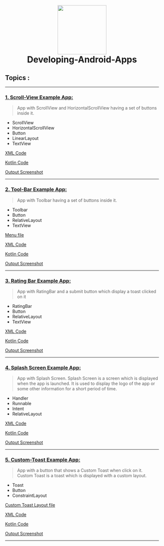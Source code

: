 <h1 align="center"><img src="https://global-uploads.webflow.com/5dcc26d1cb881d7a98f0a292/621cd8cab7c447c3b05a5157_Ako%20na%20Vy%CC%81voj%20Android%20aplika%CC%81cii%CC%81-%20Tipy%20a%20na%CC%81vody%20pre%20developerov.jpg" height=160> <br> Developing-Android-Apps </h1>


 <h2> Topics : </h2>

 ---

### <u>1. Scroll-View Example App:</u>


> App with ScrollView and HorizontalScrollView having a set of buttons inside it.
- ScrollView
- HorizontalScrollView
- Button
- LinearLayout
- TextView


[XML Code](Xml/P28.xml) 

[Kotlin Code](Kotlin/P28.kt)

[Output Screenshot](Images/S28.png)

---

### <u>2. Tool-Bar Example App:</u>

> App with Toolbar having a set of buttons inside it.
- Toolbar
- Button
- RelativeLayout
- TextView

[Menu file](Xml/P29_a.xml) 

[XML Code](Xml/P29.xml)

[Kotlin Code](Kotlin/P29.kt)

[Output Screenshot](Images/S29.png)


---


### <u>3. Rating Bar Example App:</u>

> App with RatingBar and a submit button which display a toast clicked on it
- RatingBar
- Button
- RelativeLayout
- TextView

[XML Code](Xml/P30.xml)

[Kotlin Code](Kotlin/P30.kt)

[Output Screenshot](Images/S30.png)


---

### <u>4. Splash Screen Example App:</u>

> App with Splash Screen. Splash Screen is a screen which is displayed when the app is launched. It is used to display the logo of the app or some other information for a short period of time.
- Handler
- Runnable
- Intent
- RelativeLayout

[XML Code](Xml/P31.xml)

[Kotlin Code](Kotlin/P31.kt)

[Output Screenshot](Images/S31.png)


---

### <u>5. Custom-Toast Example App:</u>

> App with a button that shows a Custom Toast when click on it. Custom Toast is a toast which is displayed with a custom layout.
- Toast
- Button
- ConstraintLayout

[Custom Toast Layout file](Xml/P32_a.xml)

[XML Code](Xml/P32.xml)

[Kotlin Code](Kotlin/P32.kt)

[Output Screenshot](Images/S32.png)


---


